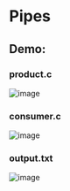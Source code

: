 # Pipes

## Demo:
### product.c
![image](https://github.com/user-attachments/assets/e8def418-6ede-417b-a5bc-9fef658fa655)
### consumer.c
![image](https://github.com/user-attachments/assets/832cae61-fd2c-4f43-b7cf-8519d6de521c)
### output.txt
![image](https://github.com/user-attachments/assets/3e168e32-36a9-4717-9ab9-08405db73226)
